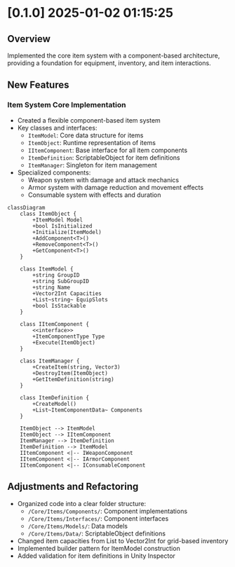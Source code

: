 # [0.1.0] 2025-01-02 01:15:25

## Overview
Implemented the core item system with a component-based architecture, providing a foundation for equipment, inventory, and item interactions.

## New Features
### Item System Core Implementation
- Created a flexible component-based item system
- Key classes and interfaces:
  - `ItemModel`: Core data structure for items
  - `ItemObject`: Runtime representation of items
  - `IItemComponent`: Base interface for all item components
  - `ItemDefinition`: ScriptableObject for item definitions
  - `ItemManager`: Singleton for item management
- Specialized components:
  - Weapon system with damage and attack mechanics
  - Armor system with damage reduction and movement effects
  - Consumable system with effects and duration

```mermaid
classDiagram
    class ItemObject {
        +ItemModel Model
        +bool IsInitialized
        +Initialize(ItemModel)
        +AddComponent<T>()
        +RemoveComponent<T>()
        +GetComponent<T>()
    }
    
    class ItemModel {
        +string GroupID
        +string SubGroupID
        +string Name
        +Vector2Int Capacities
        +List~string~ EquipSlots
        +bool IsStackable
    }
    
    class IItemComponent {
        <<interface>>
        +ItemComponentType Type
        +Execute(ItemObject)
    }
    
    class ItemManager {
        +CreateItem(string, Vector3)
        +DestroyItem(ItemObject)
        +GetItemDefinition(string)
    }
    
    class ItemDefinition {
        +CreateModel()
        +List~ItemComponentData~ Components
    }
    
    ItemObject --> ItemModel
    ItemObject --> IItemComponent
    ItemManager --> ItemDefinition
    ItemDefinition --> ItemModel
    IItemComponent <|-- IWeaponComponent
    IItemComponent <|-- IArmorComponent
    IItemComponent <|-- IConsumableComponent
```

## Adjustments and Refactoring
- Organized code into a clear folder structure:
  - `/Core/Items/Components/`: Component implementations
  - `/Core/Items/Interfaces/`: Component interfaces
  - `/Core/Items/Models/`: Data models
  - `/Core/Items/Data/`: ScriptableObject definitions
- Changed item capacities from List<string> to Vector2Int for grid-based inventory
- Implemented builder pattern for ItemModel construction
- Added validation for item definitions in Unity Inspector
